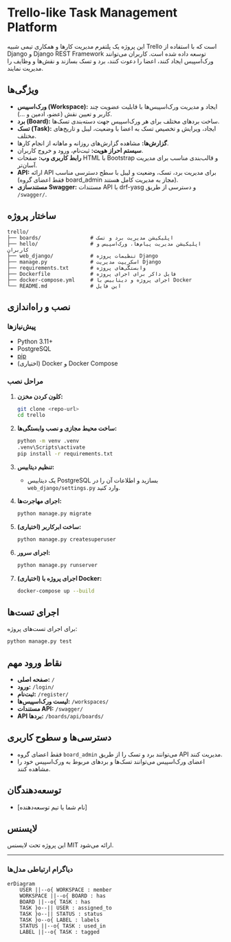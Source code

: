 # Trello-like Task Management Platform

این پروژه یک پلتفرم مدیریت کارها و همکاری تیمی شبیه Trello است که با استفاده از Django و Django REST Framework توسعه داده شده است. کاربران می‌توانند ورک‌اسپیس ایجاد کنند، اعضا را دعوت کنند، برد و تسک بسازند و نقش‌ها و وظایف را مدیریت نمایند.

## ویژگی‌ها

- **ورک‌اسپیس (Workspace):** ایجاد و مدیریت ورک‌اسپیس‌ها با قابلیت عضویت چند کاربر و تعیین نقش (عضو، ادمین و ...).
- **برد (Board):** ساخت بردهای مختلف برای هر ورک‌اسپیس جهت دسته‌بندی تسک‌ها.
- **تسک (Task):** ایجاد، ویرایش و تخصیص تسک به اعضا با وضعیت، لیبل و تاریخ‌های مختلف.
- **گزارش‌ها:** مشاهده گزارش‌های روزانه و ماهانه از انجام کارها.
- **سیستم احراز هویت:** ثبت‌نام، ورود و خروج کاربران.
- **رابط کاربری وب:** صفحات HTML با Bootstrap و قالب‌بندی مناسب برای مدیریت آسان‌تر.
- **API:** ارائه API برای مدیریت برد، تسک، وضعیت و لیبل با سطح دسترسی مناسب (فقط اعضای گروه board_admin مجاز به مدیریت کامل هستند).
- **مستندسازی Swagger:** مستندات API با drf-yasg و دسترسی از طریق `/swagger/`.

## ساختار پروژه

```
trello/
├── boards/                # اپلیکیشن مدیریت برد و تسک
├── hello/                 # اپلیکیشن مدیریت پیام‌ها، ورک‌اسپیس و کاربران
├── web_django/            # تنظیمات پروژه Django
├── manage.py              # اسکریپت مدیریت Django
├── requirements.txt       # وابستگی‌های پروژه
├── Dockerfile             # فایل داکر برای اجرای پروژه
├── docker-compose.yml     # اجرای پروژه و دیتابیس با Docker
└── README.md              # این فایل
```

## نصب و راه‌اندازی

### پیش‌نیازها

- Python 3.11+
- PostgreSQL
- [pip](https://pip.pypa.io/en/stable/)
- (اختیاری) Docker و Docker Compose

### مراحل نصب

1. **کلون کردن مخزن:**
   ```bash
   git clone <repo-url>
   cd trello
   ```

2. **ساخت محیط مجازی و نصب وابستگی‌ها:**
   ```bash
   python -m venv .venv
   .venv\Scripts\activate
   pip install -r requirements.txt
   ```

3. **تنظیم دیتابیس:**
   - یک دیتابیس PostgreSQL بسازید و اطلاعات آن را در `web_django/settings.py` وارد کنید.

4. **اجرای مهاجرت‌ها:**
   ```bash
   python manage.py migrate
   ```

5. **ساخت ابرکاربر (اختیاری):**
   ```bash
   python manage.py createsuperuser
   ```

6. **اجرای سرور:**
   ```bash
   python manage.py runserver
   ```

7. **(اختیاری) اجرای پروژه با Docker:**
   ```bash
   docker-compose up --build
   ```

## اجرای تست‌ها

برای اجرای تست‌های پروژه:
```bash
python manage.py test
```

## نقاط ورود مهم

- **صفحه اصلی:** `/`
- **ورود:** `/login/`
- **ثبت‌نام:** `/register/`
- **لیست ورک‌اسپیس‌ها:** `/workspaces/`
- **مستندات API:** `/swagger/`
- **API بردها:** `/boards/api/boards/`

## دسترسی‌ها و سطوح کاربری

- فقط اعضای گروه `board_admin` می‌توانند برد و تسک را از طریق API مدیریت کنند.
- اعضای ورک‌اسپیس می‌توانند تسک‌ها و بردهای مربوط به ورک‌اسپیس خود را مشاهده کنند.

## توسعه‌دهندگان

- [نام شما یا تیم توسعه‌دهنده]

## لایسنس

این پروژه تحت لایسنس MIT ارائه می‌شود.

---

### دیاگرام ارتباطی مدل‌ها

```mermaid
erDiagram
    USER ||--o{ WORKSPACE : member
    WORKSPACE ||--o{ BOARD : has
    BOARD ||--o{ TASK : has
    TASK }o--|| USER : assigned_to
    TASK }o--|| STATUS : status
    TASK }o--o{ LABEL : labels
    STATUS ||--o{ TASK : used_in
    LABEL ||--o{ TASK : tagged
